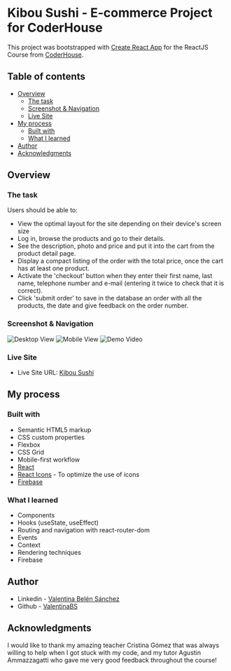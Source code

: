 # Kibou Sushi - E-commerce Project for CoderHouse

This project was bootstrapped with [Create React App](https://github.com/facebook/create-react-app) for the ReactJS Course from [CoderHouse](https://www.coderhouse.com/).

## Table of contents

- [Overview](#overview)
  - [The task](#the-task)
  - [Screenshot & Navigation](#screenshot-&-navigation)
  - [Live Site](#live-site)
- [My process](#my-process)
  - [Built with](#built-with)
  - [What I learned](#what-i-learned)
- [Author](#author)
- [Acknowledgments](#acknowledgments)

## Overview

### The task

Users should be able to:

- View the optimal layout for the site depending on their device's screen size
- Log in, browse the products and go to their details.
- See the description, photo and price and put it into the cart from the product detail page.
- Display a compact listing of the order with the total price, once the cart has at least one product.
- Activate the 'checkout' button when they enter their first name, last name, telephone number and e-mail (entering it twice to check that it is correct).
- Click 'submit order' to save in the database an order with all the products, the date and give feedback on the order number.

### Screenshot & Navigation

![Desktop View](./Screenshots/desktop-preview.png)
![Mobile View](./Screenshots/mobile-preview.png)
![Demo Video](https://youtu.be/8iJcgJm8TrY)

### Live Site

- Live Site URL: [Kibou Sushi](-)

## My process

### Built with

- Semantic HTML5 markup
- CSS custom properties
- Flexbox
- CSS Grid
- Mobile-first workflow
- [React](https://reactjs.org/)
- [React Icons](https://react-icons.github.io/react-icons) - To optimize the use of icons
- [Firebase](https://firebase.google.com/)

### What I learned

- Components
- Hooks (useState, useEffect)
- Routing and navigation with react-router-dom
- Events
- Context
- Rendering techniques
- Firebase

## Author

- Linkedin - [Valentina Belén Sánchez](https://www.linkedin.com/in/valentina-belen-sanchez/)
- Github - [ValentinaBS](https://github.com/ValentinaBS)

## Acknowledgments

I would like to thank my amazing teacher Cristina Gómez that was always willing to help when I got stuck with my code, and my tutor Agustin Ammazzagatti who gave me very good feedback throughout the course!